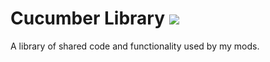 # Cucumber Library [![](http://cf.way2muchnoise.eu/full_272335_downloads.svg)](https://minecraft.curseforge.com/projects/cucumber)
A library of shared code and functionality used by my mods.
